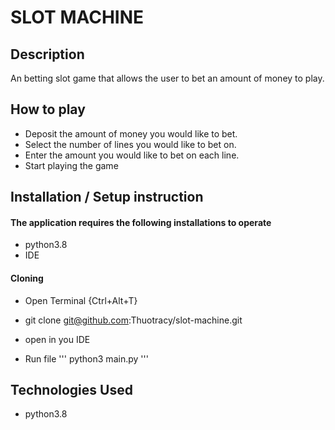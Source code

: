 # SLOT MACHINE

## Description
An betting slot game that allows the user to bet an amount of money to play.

##  How to play
* Deposit the amount of money you would like to bet.
* Select the number of lines you would like to bet on.
* Enter the amount you would like to bet on each line.
* Start playing the game


## Installation / Setup instruction

#### The application requires the following installations to operate 
* python3.8
* IDE


#### Cloning

* Open Terminal {Ctrl+Alt+T}

* git clone git@github.com:Thuotracy/slot-machine.git

* open in you IDE

* Run file ''' python3 main.py '''


## Technologies Used
* python3.8

